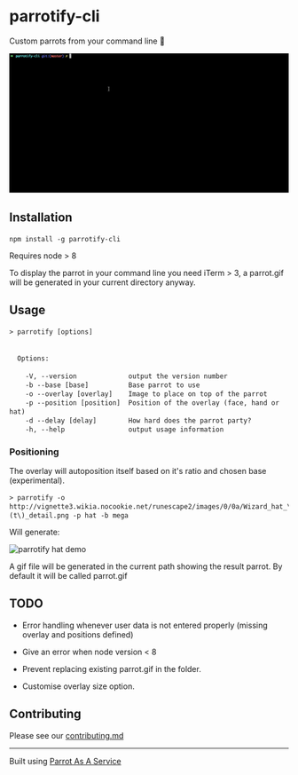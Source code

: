 # parrotify-cli

Custom parrots from your command line :tada:

![parrotify-cli demo](images/parrotify-demo.gif "parrotify-cli demo")

## Installation

```
npm install -g parrotify-cli
```

Requires node > 8

To display the parrot in your command line you need iTerm > 3, a parrot.gif will be generated in your current directory anyway.

## Usage

```
> parrotify [options]


  Options:

    -V, --version             output the version number
    -b --base [base]          Base parrot to use
    -o --overlay [overlay]    Image to place on top of the parrot
    -p --position [position]  Position of the overlay (face, hand or hat)
    -d --delay [delay]        How hard does the parrot party?
    -h, --help                output usage information

```

### Positioning

The overlay will autoposition itself based on it's ratio and chosen base (experimental).

```
> parrotify -o http://vignette3.wikia.nocookie.net/runescape2/images/0/0a/Wizard_hat_\(t\)_detail.png -p hat -b mega
```

Will generate: 

![parrotify hat demo](http://i.imgur.com/AolpCOP.gif "parrotify hat demo")


A gif file will be generated in the current path showing the result parrot. By default it will be called parrot.gif

## TODO

- Error handling whenever user data is not entered properly (missing overlay and positions defined)

- Give an error when node version < 8
- Prevent replacing existing parrot.gif in the folder.
- Customise overlay size option.

## Contributing

Please see our [contributing.md](https://github.com/moigonzalez/parrotify-cli/contributing.md)

-----

Built using [Parrot As A Service](https://github.com/francoislg/PPaaS)

